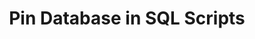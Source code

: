 ---
slug: pin-database
version: v1.280.0
title: Pin Database in SQL Scripts
tags: ['Scripts', 'SQL']
video: /videos/pin_database.mp4
description: Pin database resource path directly within a SQL script instead of filling it through the UI.
features:
  [
    'Use "-- database resource_path" in your script.',
    'Works with PostgreSQL, MySQL, BigQuery, Snowflake, MS SQL, GraphQL.'
  ]
docs: /docs/getting_started/scripts_quickstart/sql
---